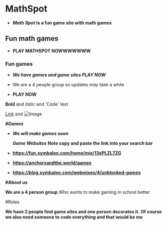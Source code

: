 
# MathSpot
- ***Math Spot*** **Is a fun game site with math games**
## Fun math games
- **PLAY MATHSPOT NOWWWWWWW**
### Fun games

- **_We have games and game sites PLAY NOW_**

- We are a 4 people group so updates may take a while
- **PLAY NOW** 

**Bold** and _Italic_ and 'Code' text

[Link](url) and ![Image](src)




***#Games***
- ***We will make games soon***

  ***Game Websites***
**Note copy and paste the link into your search bar**

- **https://fun.symbaloo.com/home/mix/13ePLZL7ZG**

-  **https://anchorxandthe.world/games**

- **https://blog.symbaloo.com/webmixes/4/unblocked-games**


**#About us**

**We are a 4 person group** Who wants to make gaming in school better

#Roles

**We have 2 people find game sites and one person decorates it.** **Of course we also need someone to code everything and that would be me**
    
